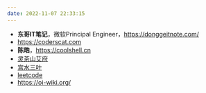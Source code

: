 ```yaml
---
date: 2022-11-07 22:33:15
---
```



- **东哥IT笔记**，微软Principal Engineer，https://donggeitnote.com/
- https://coderscat.com
- **陈皓**，https://coolshell.cn
- [灵茶山艾府](https://leetcode.cn/u/endlesscheng/)
- [宫水三叶](https://leetcode.cn/u/ac_oier/)
- [leetcode](https://leetcode.cn/)
- https://oi-wiki.org/